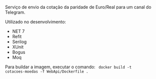 Serviço de envio da cotação da paridade de Euro/Real para um canal do Telegram.

Utilizado no desenvolvimento:

- NET 7
- Refit
- Serilog
- XUnit
- Bogus
- Moq

Para buildar a imagem, executar o comando:
<code> docker build -t cotacoes-moedas -f WebApi/Dockerfile . </code>
